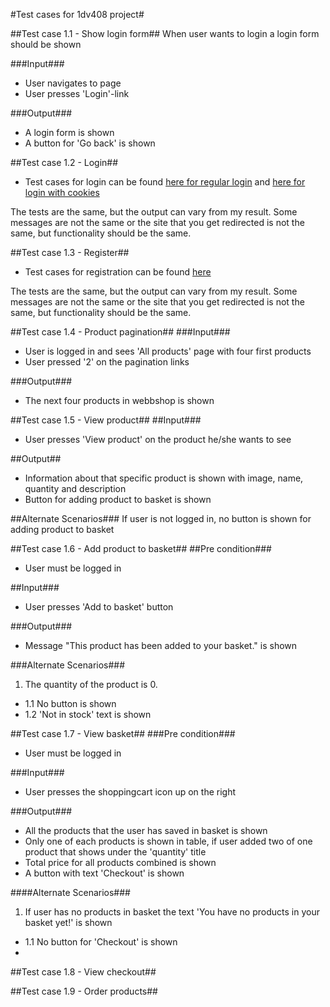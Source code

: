 #Test cases for 1dv408 project#

##Test case 1.1 - Show login form##
When user wants to login a login form should be shown

###Input###
* User navigates to page
* User presses 'Login'-link

###Output###
* A login form is shown
* A button for 'Go back' is shown

##Test case 1.2 - Login##
* Test cases for login can be found [here for regular login](https://github.com/dntoll/1DV608/blob/master/Assignments/Assignment_2/Assignment2_Test_Cases_Mandatory.md) and [here for login with cookies](https://github.com/dntoll/1DV608/blob/master/Assignments/Assignment_2/Assignment2_Extra_Test_cases.md)

The tests are the same, but the output can vary from my result. Some messages are not the same or the site that you get redirected is not the same, but functionality should be the same.

##Test case 1.3 - Register##
* Test cases for registration can be found [here](https://github.com/dntoll/1DV608/blob/master/Assignments/Assignment_4/TestCases.md)

The tests are the same, but the output can vary from my result. Some messages are not the same or the site that you get redirected is not the same, but functionality should be the same.

##Test case 1.4 - Product pagination##
###Input###
* User is logged in and sees 'All products' page with four first products
* User pressed '2' on the pagination links

###Output###
* The next four products in webbshop is shown

##Test case 1.5 - View product##
##Input###
* User presses 'View product' on the product he/she wants to see

##Output##
* Information about that specific product is shown with image, name, quantity and description
* Button for adding product to basket is shown

##Alternate Scenarios###
If user is not logged in, no button is shown for adding product to basket

##Test case 1.6 - Add product to basket##
##Pre condition###
* User must be logged in

##Input###
* User presses 'Add to basket' button

###Output###
* Message "This product has been added to your basket." is shown

###Alternate Scenarios###
1. The quantity of the product is 0.
* 1.1 No button is shown
* 1.2 'Not in stock' text is shown

##Test case 1.7 - View basket##
###Pre condition###
* User must be logged in

###Input###
* User presses the shoppingcart icon up on the right

###Output###
* All the products that the user has saved in basket is shown
* Only one of each products is shown in table, if user added two of one product that shows under the 'quantity' title
* Total price for all products combined is shown
* A button with text 'Checkout' is shown

####Alternate Scenarios###
1. If user has no products in basket the text 'You have no products in your basket yet!' is shown
* 1.1 No button for 'Checkout' is shown
* 
##Test case 1.8 - View checkout##

##Test case 1.9 - Order products##


